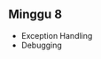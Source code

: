 ## Minggu 8
<ul>
  <li class="fragment">Exception Handling</li>
  <li class="fragment">Debugging</li>
</ul>
